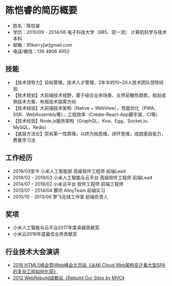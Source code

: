 # 陈恺睿的简历概要

* 姓名：陈恺睿
* 学历：2010/09 - 2014/06 电子科技大学（985、双一流） 计算机科学与技术 本科
* 邮箱：95kerry[at]gmail.com
* 电话/微信：136 4806 4952

## 技能

* 【技术领导力】目标管理，技术人才管理，2年半的10~20人技术团队领导经验
* 【技术规划】大前端技术视野，善于结合业务场景、业界前瞻性趋势，规划成熟技术方案、布局技术探索方向
* 【技术经验】大前端技术架构（Native + WebView），性能优化（PWA、SSR、WebAssembly等），工程效率（Create-React-App脚手架、CI等）
* 【技术经验】Node.js服务架构（GraphQL、Koa、Egg、Socket.io、MySQL、Redis）
* 【底层方法论】崇尚第一性原理，以终为始思维，闭环思维，成就感自驱力，费曼学习法

## 工作经历

* 2019/03至今 小米人工智能部 高级软件工程师 前端Lead
* 2018/02 - 2019/03 小米人工智能与云平台 高级软件工程师 前端Lead
* 2014/07 - 2018/02 小米云平台 软件工程师 前端工程师
* 2013/07 - 2014/04 腾讯 AlloyTeam 前端实习
* 2010/10 - 2013/06 梦飞无线工作室 前端负责人

## 奖项

* 小米人工智能与云平台2017年度卓越贡献奖
* 小米云2016年度最佳业务贡献奖

## 行业技术大会演讲

* [2016 HTML5峰会暨iWeb峰会北京站《从Mi Cloud Web架构变迁看大型SPA的复杂工程如何化简》](https://www.huodongxing.com/event/3344394413500)
* [2012 WebRebuild成都站《Rebuild Our Sites by MVC》](http://webrebuild.org/2012/chengdu/)
